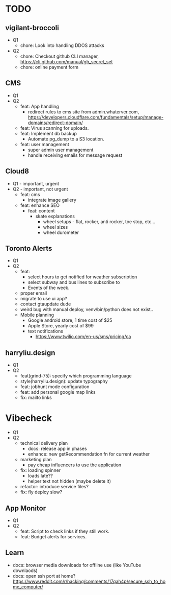 # TODO

## vigilant-broccoli

- Q1
  - chore: Look into handling DDOS attacks
- Q2
  - chore: Checkout github CLI manager, https://cli.github.com/manual/gh_secret_set
  - chore: online payment form

## CMS

- Q1
- Q2
  - feat: App handling
    - redirect rules to cms site from admin.whaterver.com, https://developers.cloudflare.com/fundamentals/setup/manage-domains/redirect-domain/
  - feat: Virus scanning for uploads.
  - feat: Implement db backup
    - Automate pg_dump to a S3 location.
  - feat: user management
    - super admin user management
    - handle receiving emails for message request

## Cloud8

- Q1 - important, urgent
- Q2 - important, not urgent
  - feat: cms
    - integrate image gallery
  - feat: enhance SEO
    - feat: content
      - skate explanations
        - wheel setups - flat, rocker, anti rocker, toe stop, etc...
        - wheel sizes
        - wheel durometer

## Toronto Alerts

- Q1
- Q2
  - feat:
    - select hours to get notified for weather subscription
    - select subway and bus lines to subscribe to
    - Events of the week.
  - proper email
  - migrate to use ui app?
  - contact gtaupdate dude
  - weird bug with manual deploy, venv/bin/python does not exist..
  - Mobile planning
    - Google android store, 1 time cost of $25
    - Apple Store, yearly cost of $99
    - text notifications
      - https://www.twilio.com/en-us/sms/pricing/ca

## harryliu.design

- Q1
- Q2
  - feat(grind-75): specify which programming language
  - style(harryliu.design): update typography
  - feat: jobhunt mode configuration
  - feat: add personal google map links
  - fix: mailto links

# Vibecheck

- Q1
- Q2
  - technical delivery plan
    - docs: release app in phases
    - enhance: new getRecommendation fn for current weather
  - marketing plan
    - pay cheap influencers to use the application
  - fix: loading spinner
    - loads late??
    - helper text not hidden (maybe delete it)
  - refactor: introduce service files?
  - fix: fly deploy slow?

## App Monitor

- Q1
- Q2
  - feat: Script to check links if they still work.
  - feat: Budget alerts for services.

## Learn

- docs: browser media downloads for offline use (like YouTube downlaods)
- docs: open ssh port at home? https://www.reddit.com/r/hacking/comments/17qah4p/secure_ssh_to_home_computer/
